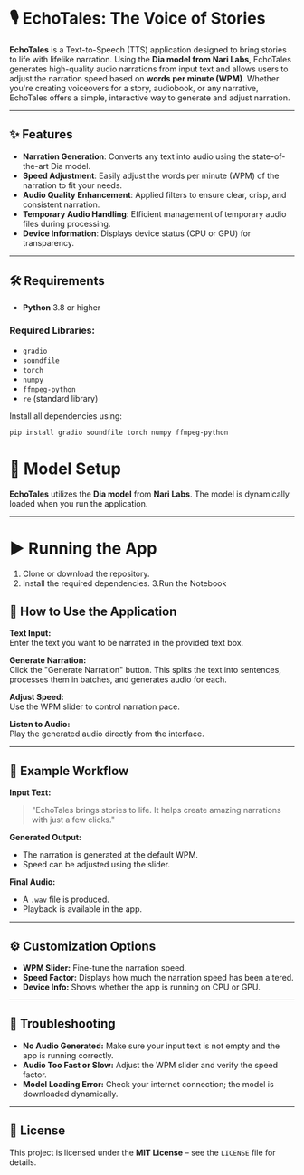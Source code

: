 # 🎙️ EchoTales: The Voice of Stories

**EchoTales** is a Text-to-Speech (TTS) application designed to bring stories to life with lifelike narration. Using the **Dia model from Nari Labs**, EchoTales generates high-quality audio narrations from input text and allows users to adjust the narration speed based on **words per minute (WPM)**. Whether you're creating voiceovers for a story, audiobook, or any narrative, EchoTales offers a simple, interactive way to generate and adjust narration.

---

## ✨ Features

- **Narration Generation**: Converts any text into audio using the state-of-the-art Dia model.
- **Speed Adjustment**: Easily adjust the words per minute (WPM) of the narration to fit your needs.
- **Audio Quality Enhancement**: Applied filters to ensure clear, crisp, and consistent narration.
- **Temporary Audio Handling**: Efficient management of temporary audio files during processing.
- **Device Information**: Displays device status (CPU or GPU) for transparency.

---

## 🛠️ Requirements

- **Python** 3.8 or higher

### Required Libraries:

- `gradio`
- `soundfile`
- `torch`
- `numpy`
- `ffmpeg-python`
- `re` (standard library)

Install all dependencies using:

```bash
pip install gradio soundfile torch numpy ffmpeg-python
```
# 📁 Model Setup

**EchoTales** utilizes the **Dia model** from **Nari Labs**. The model is dynamically loaded when you run the application.

---

# ▶️ Running the App

1. Clone or download the repository.
2. Install the required dependencies.
3.Run the Notebook

## 📘 How to Use the Application

**Text Input:**  
Enter the text you want to be narrated in the provided text box.

**Generate Narration:**  
Click the "Generate Narration" button. This splits the text into sentences, processes them in batches, and generates audio for each.

**Adjust Speed:**  
Use the WPM slider to control narration pace.

**Listen to Audio:**  
Play the generated audio directly from the interface.

---

## 📝 Example Workflow

**Input Text:**

> "EchoTales brings stories to life. It helps create amazing narrations with just a few clicks."

**Generated Output:**

- The narration is generated at the default WPM.
- Speed can be adjusted using the slider.

**Final Audio:**

- A `.wav` file is produced.
- Playback is available in the app.

---

## ⚙️ Customization Options

- **WPM Slider:** Fine-tune the narration speed.
- **Speed Factor:** Displays how much the narration speed has been altered.
- **Device Info:** Shows whether the app is running on CPU or GPU.

---

## 🧰 Troubleshooting

- **No Audio Generated:** Make sure your input text is not empty and the app is running correctly.
- **Audio Too Fast or Slow:** Adjust the WPM slider and verify the speed factor.
- **Model Loading Error:** Check your internet connection; the model is downloaded dynamically.

---

## 📄 License

This project is licensed under the **MIT License** – see the `LICENSE` file for details.
